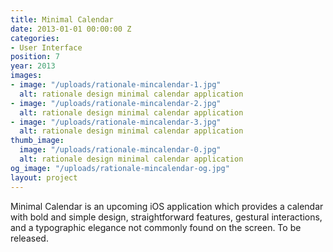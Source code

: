 ```yaml
---
title: Minimal Calendar
date: 2013-01-01 00:00:00 Z
categories:
- User Interface
position: 7
year: 2013
images:
- image: "/uploads/rationale-mincalendar-1.jpg"
  alt: rationale design minimal calendar application
- image: "/uploads/rationale-mincalendar-2.jpg"
  alt: rationale design minimal calendar application
- image: "/uploads/rationale-mincalendar-3.jpg"
  alt: rationale design minimal calendar application
thumb_image:
  image: "/uploads/rationale-mincalendar-0.jpg"
  alt: rationale design minimal calendar application
og_image: "/uploads/rationale-mincalendar-og.jpg"
layout: project
---
```


Minimal Calendar is an upcoming iOS application which provides a calendar with bold and simple design, straightforward features, gestural interactions, and a typographic elegance not commonly found on the screen. To be released.